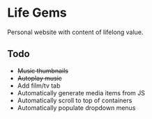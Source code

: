 # Life Gems

Personal website with content of lifelong value.

## Todo

* ~~Music thumbnails~~
* ~~Autoplay music~~
* Add film/tv tab
* Automatically generate media items from JS
* Automatically scroll to top of containers
* Automatically populate dropdown menus
